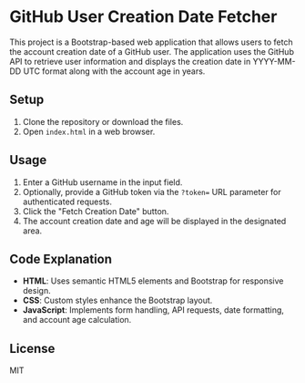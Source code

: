 # GitHub User Creation Date Fetcher

This project is a Bootstrap-based web application that allows users to fetch the account creation date of a GitHub user. The application uses the GitHub API to retrieve user information and displays the creation date in YYYY-MM-DD UTC format along with the account age in years.

## Setup

1. Clone the repository or download the files.
2. Open `index.html` in a web browser.

## Usage

1. Enter a GitHub username in the input field.
2. Optionally, provide a GitHub token via the `?token=` URL parameter for authenticated requests.
3. Click the "Fetch Creation Date" button.
4. The account creation date and age will be displayed in the designated area.

## Code Explanation

- **HTML**: Uses semantic HTML5 elements and Bootstrap for responsive design.
- **CSS**: Custom styles enhance the Bootstrap layout.
- **JavaScript**: Implements form handling, API requests, date formatting, and account age calculation.

## License

MIT